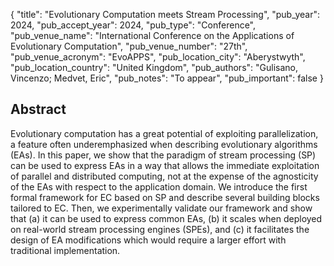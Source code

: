 {
  "title": "Evolutionary Computation meets Stream Processing",
  "pub_year": 2024,
  "pub_accept_year": 2024,
  "pub_type": "Conference",
  "pub_venue_name": "International Conference on the Applications of Evolutionary Computation",
  "pub_venue_number": "27th",
  "pub_venue_acronym": "EvoAPPS",
  "pub_location_city": "Aberystwyth",
  "pub_location_country": "United Kingdom",
  "pub_authors": "Gulisano, Vincenzo; Medvet, Eric",
  "pub_notes": "To appear",
  "pub_important": false
}

## Abstract
Evolutionary computation has a great potential of exploiting parallelization, a feature often underemphasized when describing evolutionary algorithms (EAs). In this paper, we show that the paradigm of stream processing (SP) can be used to express EAs in a way that allows the immediate exploitation of parallel and distributed computing, not at the expense of the agnosticity of the EAs with respect to the application domain. We introduce the first formal framework for EC based on SP and describe several building blocks tailored to EC. Then, we experimentally validate our framework and show that (a) it can be used to express common EAs, (b) it scales when deployed on real-world stream processing engines (SPEs), and (c) it facilitates the design of EA modifications which would require a larger effort with traditional implementation.
